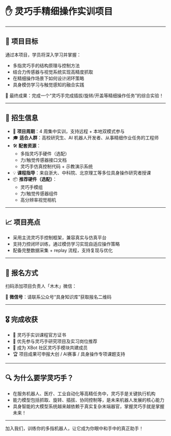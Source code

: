# ✋ 灵巧手精细操作实训项目

---

## 🎯 项目目标

通过本项目，学员将深入学习并掌握：

- 多指灵巧手的结构原理与控制方法  
- 结合力传感器与视觉系统实现高精度抓取  
- 在精细操作场景下如何设计闭环策略  
- 具身模仿学习与触觉感知的融合实践  

🎯 最终成果：完成一个“灵巧手完成插拔/旋转/开盖等精细操作任务”的综合实验！

---

## 📅 招生信息

- 📅 **项目周期**：4 周集中实训，支持远程 + 本地双模式参与
- 🎓 **适合人群**：高校研究生、AI 机器人开发者、从事精细作业任务的工程师
- 🛠️ **配套资源**：
  - 多指灵巧手硬件（选配）
  - 力/触觉传感器接口文档
  - 灵巧手仿真控制代码 + 示教演示系统
- 💡 **课程指导**：来自浙大、中科院、北京理工等多位具身操作研究者授课
- 📦 **推荐硬件（选配）**：
  - 灵巧手模组
  - 力/触觉传感器组件
  - 高分辨率视觉相机

---

## 📈 项目亮点

- 采用主流灵巧手控制框架，兼容真实与仿真平台
- 支持力控闭环训练，通过模仿学习实现自适应操作策略
- 配备完整数据采集 + replay 流程，支持复现与优化

---

## 📝 报名方式

扫码添加项目负责人「木木」微信：

📱 **微信号**：请联系公众号“具身知识库”获取报名二维码

---

## 🎖 完成收获

- 📜 灵巧手实训课程官方证书  
- 🎁 优先参与灵巧手研究项目及实习岗位推荐  
- 🚀 成为 XBot 社区灵巧手模块共建成员  
- 🏆 项目成果可申报大创 / AI赛事 / 具身操作专项课题支持  

---

## 🔍 为什么要学灵巧手？

- 在服务机器人、医疗、工业自动化等高精任务中，灵巧手是关键执行机构  
- 能力模型包括抓取、旋转、插拔、协同控制等，是未来机器人发展的核心能力  
- 具身智能的大模型系统越来越依赖于真实复杂末端器官，掌握灵巧手就是掌握未来！

---

加入我们，训练你的多指机器人，让它成为你眼中和手中的真正助手！

